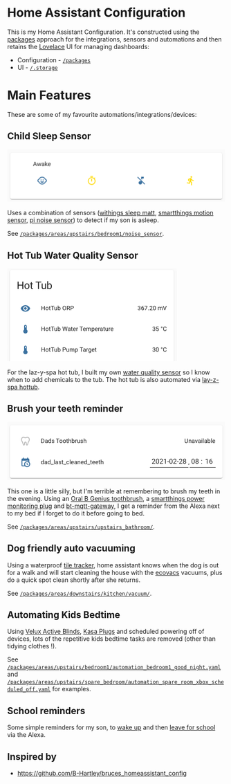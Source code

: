 # Home Assistant Configuration

This is my Home Assistant Configuration.  It's constructed using the <a href="">packages</a> approach for the integrations, sensors and automations and then retains the <a href="https://www.home-assistant.io/lovelace/">Lovelace</a> UI for managing dashboards:

* Configuration - <a href="/packages">`/packages`</a>
* UI - <a href="/.storage">`/.storage`</a>

# Main Features

These are some of my favourite automations/integrations/devices:

## Child Sleep Sensor

<img src="/docs/images/sleep_sensor.png" />

Uses a combination of sensors (<a href="https://www.withings.com/us/en/sleep">withings sleep matt</a>, <a href="https://www.samsung.com/us/support/owners/product/motion-sensor-version-2">smartthings motion sensor</a>, <a href="https://github.com/rjlee/ha_noise_sensor">pi noise sensor</a>) to detect if my son is asleep.

See <a href="/packages/areas/upstairs/bedroom1/noise_sensor">`/packages/areas/upstairs/bedroom1/noise_sensor`</a>.

## Hot Tub Water Quality Sensor

<img src="/docs/images/hot_tub_sensor.png" />

For the laz-y-spa hot tub, I built my own <a href="https://github.com/rjlee/grove_orp_exporter">water quality sensor</a> so I know when to add chemicals to the tub.  The hot tub is also automated via <a href="https://github.com/B-Hartley/bruces_homeassistant_config/tree/master/packages/areas/garden/hottub-lay-z-spa">lay-z-spa hottub</a>.

## Brush your teeth reminder

<img src="/docs/images/toothbrush_sensor.png" />

This one is a little silly, but I'm terrible at remembering to brush my teeth in the evening.  Using an <a href="https://www.oralb.co.uk/en-gb/product-collections/electric-toothbrushes#series=genius">Oral B Genius toothbrush</a>, a <a href="https://www.samsung.com/uk/smartthings/outlet/smartthings-smart-plug-gp-wou019bbdwg/">smartthings power monitoring plug</a> and <a href="https://github.com/zewelor/bt-mqtt-gateway">bt-mqtt-gateway</a>, I get a reminder from the Alexa next to my bed if I forget to do it before going to bed.

See <a href="/packages/areas/upstairs/upstairs_bathroom/">`/packages/areas/upstairs/upstairs_bathroom/`</a>.

## Dog friendly auto vacuuming

Using a waterproof <a href="https://www.thetileapp.com/en-us/store/tiles/sticker">tile tracker</a>, home assistant knows when the dog is out for a walk and will start cleaning the house with the <a href="https://www.ecovacs.com/us/deebot-robotic-vacuum-cleaner/DEEBOT-OZMO-T8-AIVI">ecovacs</a> vacuums, plus do a quick spot clean shortly after she returns.

See <a href="/packages/areas/downstairs/kitchen/vacuum/">`/packages/areas/downstairs/kitchen/vacuum/`</a>.

## Automating Kids Bedtime

Using <a href="https://www.veluxusa.com/products/smart-home/velux-active">Velux Active Blinds</a>, <a href="https://www.kasasmart.com/us/products/smart-plugs">Kasa Plugs</a> and scheduled powering off of devices, lots of the repetitive kids bedtime tasks are removed (other than tidying clothes !).

See <a href="/packages/areas/upstairs/bedroom1/automation_bedroom1_good_morning_and_night.yaml">`/packages/areas/upstairs/bedroom1/automation_bedroom1_good_night.yaml`</a> and <a href="/packages/areas/upstairs/spare_bedroom/automation_spare_room_xbox_scheduled_off.yaml">`/packages/areas/upstairs/spare_bedroom/automation_spare_room_xbox_scheduled_off.yaml`</a> for examples.

## School reminders

Some simple reminders for my son, to <a href="/packages/areas/upstairs/bedroom1/automation_bedroom1_wake_up_reminder.yaml">wake up</a> and then <a href="/packages/areas/upstairs/spare_bedroom/automation_spare_room_leave_reminder.yaml">leave for school</a> via the Alexa.

## Inspired by

* https://github.com/B-Hartley/bruces_homeassistant_config
